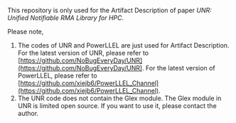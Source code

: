This repository is only used for the Artifact Description of paper *UNR: Unified Notifiable RMA Library for HPC*.

Please note,

1. The codes of UNR and PowerLLEL are just used for Artifact Description. For the latest version of UNR, please refer to [https://github.com/NoBugEveryDay/UNR](https://github.com/NoBugEveryDay/UNR). For the latest version of PowerLLEL, please refer to [https://github.com/xiejb6/PowerLLEL_Channel](https://github.com/xiejb6/PowerLLEL_Channel).
2. The UNR code does not contain the Glex module. The Glex module in UNR is limited open source. If you want to use it, please contact the author.